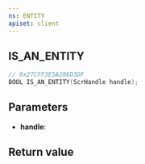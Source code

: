```yaml
---
ns: ENTITY
apiset: client
---
```

## IS_AN_ENTITY

```c
// 0x27CFF3E5A286D3DF
BOOL IS_AN_ENTITY(ScrHandle handle);
```


## Parameters
* **handle**:

## Return value